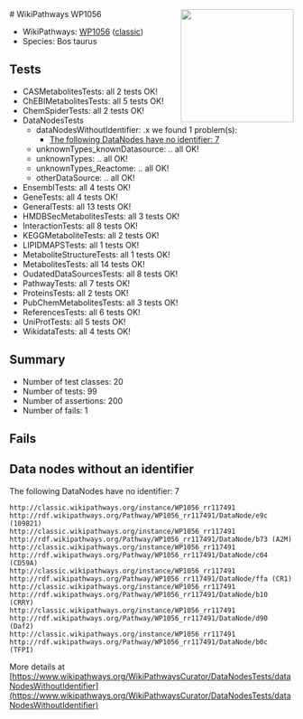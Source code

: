 <img style="float: right; width: 200px" src="https://upload.wikimedia.org/wikipedia/commons/thumb/8/83/Wplogo_with_text_500.png/640px-Wplogo_with_text_500.png" />
# WikiPathways WP1056

* WikiPathways: [WP1056](https://wikipathways.org/pathways/WP1056) ([classic](https://classic.wikipathways.org/instance/WP1056))
* Species: Bos taurus
## Tests
* CASMetabolitesTests: all 2 tests OK!
* ChEBIMetabolitesTests: all 5 tests OK!
* ChemSpiderTests: all 2 tests OK!
* DataNodesTests
    * dataNodesWithoutIdentifier: .x we found 1 problem(s):
        * [The following DataNodes have no identifier: 7](#d2d32fa6)
    * unknownTypes_knownDatasource: .. all OK!
    * unknownTypes: .. all OK!
    * unknownTypes_Reactome: .. all OK!
    * otherDataSource: .. all OK!
* EnsemblTests: all 4 tests OK!
* GeneTests: all 4 tests OK!
* GeneralTests: all 13 tests OK!
* HMDBSecMetabolitesTests: all 3 tests OK!
* InteractionTests: all 8 tests OK!
* KEGGMetaboliteTests: all 2 tests OK!
* LIPIDMAPSTests: all 1 tests OK!
* MetaboliteStructureTests: all 1 tests OK!
* MetabolitesTests: all 14 tests OK!
* OudatedDataSourcesTests: all 8 tests OK!
* PathwayTests: all 7 tests OK!
* ProteinsTests: all 2 tests OK!
* PubChemMetabolitesTests: all 3 tests OK!
* ReferencesTests: all 6 tests OK!
* UniProtTests: all 5 tests OK!
* WikidataTests: all 4 tests OK!


## Summary

* Number of test classes: 20
* Number of tests: 99
* Number of assertions: 200
* Number of fails: 1

## Fails

<a name="d2d32fa6" />

## Data nodes without an identifier

The following DataNodes have no identifier: 7
```
http://classic.wikipathways.org/instance/WP1056_rr117491 http://rdf.wikipathways.org/Pathway/WP1056_rr117491/DataNode/e9c (109821)
http://classic.wikipathways.org/instance/WP1056_rr117491 http://rdf.wikipathways.org/Pathway/WP1056_rr117491/DataNode/b73 (A2M)
http://classic.wikipathways.org/instance/WP1056_rr117491 http://rdf.wikipathways.org/Pathway/WP1056_rr117491/DataNode/c04 (CD59A)
http://classic.wikipathways.org/instance/WP1056_rr117491 http://rdf.wikipathways.org/Pathway/WP1056_rr117491/DataNode/ffa (CR1)
http://classic.wikipathways.org/instance/WP1056_rr117491 http://rdf.wikipathways.org/Pathway/WP1056_rr117491/DataNode/b10 (CRRY)
http://classic.wikipathways.org/instance/WP1056_rr117491 http://rdf.wikipathways.org/Pathway/WP1056_rr117491/DataNode/d90 (Daf2)
http://classic.wikipathways.org/instance/WP1056_rr117491 http://rdf.wikipathways.org/Pathway/WP1056_rr117491/DataNode/b0c (TFPI)
```

More details at [https://www.wikipathways.org/WikiPathwaysCurator/DataNodesTests/dataNodesWithoutIdentifier](https://www.wikipathways.org/WikiPathwaysCurator/DataNodesTests/dataNodesWithoutIdentifier)

